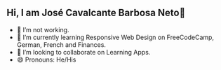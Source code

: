 ## Hi, I am José Cavalcante Barbosa Neto👋

- 🔭 I’m not working.
- 🌱 I’m currently learning Responsive Web Design on FreeCodeCamp, German, French and Finances.
- 👯 I’m looking to collaborate on Learning Apps.
- 😄 Pronouns: He/His
  
<meta name="google-site-verification" content="p53fOAF6aRI3qrOiLERxjPDWDu4nq1beZ_j1NX1xhhs" />

